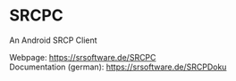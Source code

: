 SRCPC
=====

An Android SRCP Client

Webpage: https://srsoftware.de/SRCPC<br>
Documentation (german): https://srsoftware.de/SRCPDoku
